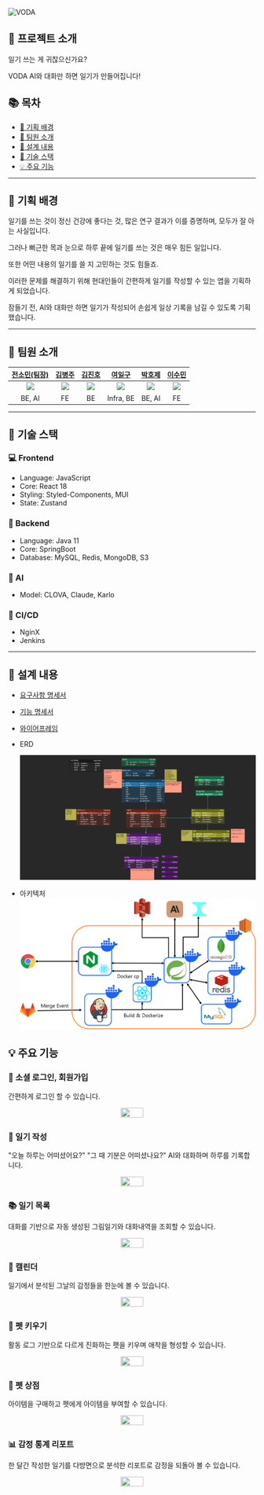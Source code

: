 ![VODA](./exec/assets/VODA.png)

## 💬 프로젝트 소개

일기 쓰는 게 귀찮으신가요?

VODA AI와 대화만 하면 일기가 만들어집니다!

## 📚 목차

- [🎯 기획 배경](#plans)
- [🙇 팀원 소개](#members)
- [📝 설계 내용](#planning)
- [🔨 기술 스택](#skills)
- [💡 주요 기능](#features)

---

<a name="plans"></a>

## 🎯 기획 배경

일기를 쓰는 것이 정신 건강에 좋다는 것, 많은 연구 결과가 이를 증명하며, 모두가 잘 아는 사실입니다.

그러나 뻐근한 목과 눈으로 하루 끝에 일기를 쓰는 것은 매우 힘든 일입니다.

또한 어떤 내용의 일기를 쓸 지 고민하는 것도 힘들죠.

이러한 문제를 해결하기 위해 현대인들이 간편하게 일기를 작성할 수 있는 앱을 기획하게 되었습니다.

잠들기 전, AI와 대화만 하면 일기가 작성되어 손쉽게 일상 기록을 남길 수 있도록 기획했습니다.

---

<a name="members"></a>

## 🙇 팀원 소개

|          [전소민(팀장)](https://github.com/goflvhxj96)          |          [김병주](https://github.com/defkimbyeongju)          |          [김진호](https://github.com/Jihn0118)           |          [여일구](https://github.com/sikutisa)           |           [박호제](https://github.com/zini9188)           |           [이수민](https://github.com/suminjeff)           |
| :---------------------------------------------------------: | :-----------------------------------------------------------: | :------------------------------------------------------: | :------------------------------------------------------: | :-------------------------------------------------------: | :--------------------------------------------------------: |
| <img src="https://github.com/goflvhxj96.png" width="120" /> | <img src="https://github.com/defkimbyeongju.png" width="120"> | <img src="https://github.com/Jihn0118.png" width="120" > | <img src="https://github.com/sikutisa.png" width="120" > | <img src="https://github.com/zini9188.png" width="120" /> | <img src="https://github.com/suminjeff.png" width="120" /> |
|                           BE, AI                            |                              FE                               |                            BE                            |                        Infra, BE                         |                          BE, AI                           |                             FE                             |

---

<a name="skills"></a>

## 🔨 기술 스택

### 💻 Frontend

- Language: JavaScript
- Core: React 18
- Styling: Styled-Components, MUI
- State: Zustand

### 💾 Backend

- Language: Java 11
- Core: SpringBoot
- Database: MySQL, Redis, MongoDB, S3

### 🤖 AI

- Model: CLOVA, Claude, Karlo

### 🔧 CI/CD

- NginX
- Jenkins

---

<a name="planning"></a>

## 📝 설계 내용

- [요구사항 명세서](https://docs.google.com/spreadsheets/d/1qVzVS-_9TWipgIQnEWcDtbaL983jba4cnJ_bUxw3o2I/edit#gid=843081800)

- [기능 명세서](https://docs.google.com/spreadsheets/d/1qVzVS-_9TWipgIQnEWcDtbaL983jba4cnJ_bUxw3o2I/edit#gid=1900465867)

- [와이어프레임](https://www.figma.com/file/p1LzJXdPhd24yxPtKjxmzz/WSG-WireFrame?type=design&node-id=0-1&mode=design&t=lVtegCyr2BZW7QYS-0)

- ERD

  ![ERD](./exec/assets/ERD.png)

- 아키텍처
  ![아키텍처](./exec/assets/project_architecture.PNG)

<a name="features"></a>

## 💡 주요 기능

### 🔑 소셜 로그인, 회원가입
간편하게 로그인 할 수 있습니다.  
<p align="center">
<img src="./exec/assets/demo/signup.gif" width="30%" height="30%">
</p>

### 📕 일기 작성
"오늘 하루는 어떠셨어요?" "그 때 기분은 어떠셨나요?" AI와 대화하며 하루를 기록합니다.  
<p align="center">
<img src="./exec/assets/demo/create_diary.gif" width="30%" height="30%">
</p>

### 📚 일기 목록
대화를 기반으로 자동 생성된 그림일기와 대화내역을 조회할 수 있습니다.  
<p align="center">
<img src="./exec/assets/demo/diary_list.gif" width="30%" height="30%">
</p>

### 📆 캘린더
일기에서 분석된 그날의 감정들을 한눈에 볼 수 있습니다.  
<p align="center">
<img src="./exec/assets/demo/calendar.gif" width="30%" height="30%">
</p>

### 🐶 펫 키우기
활동 로그 기반으로 다르게 진화하는 펫을 키우며 애착을 형성할 수 있습니다.  
<p align="center">
<img src="./exec/assets/demo/pet_interaction.gif" width="30%" height="30%">
</p>

### 🛒 펫 상점
아이템을 구매하고 펫에게 아이템을 부여할 수 있습니다.  
<p align="center">
<img src="./exec/assets/demo/item.gif" width="30%" height="30%">
</p>

### 📊 감정 통계 리포트
한 달간 작성한 일기를 다방면으로 분석한 리포트로 감정을 되돌아 볼 수 있습니다.
<p align="center">
<img src="./exec/assets/demo/emotion_report.gif" width="30%" height="30%">
</p>
